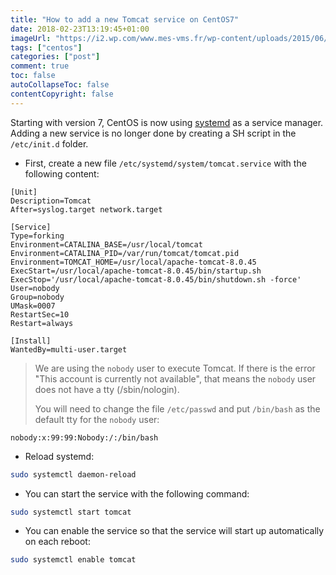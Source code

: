 ```yaml
---
title: "How to add a new Tomcat service on CentOS7"
date: 2018-02-23T13:19:45+01:00
imageUrl: "https://i2.wp.com/www.mes-vms.fr/wp-content/uploads/2015/06/centos.jpg?resize=648%2C330&ssl=1"
tags: ["centos"]
categories: ["post"]
comment: true
toc: false
autoCollapseToc: false
contentCopyright: false
---
```


Starting with version 7, CentOS is now using [systemd](https://freedesktop.org/wiki/Software/systemd/) as a service manager. 
Adding a new service is no longer done by creating a SH script in the `/etc/init.d` folder.

<!--more-->

- First, create a new file `/etc/systemd/system/tomcat.service` with the following content:

```text
[Unit]
Description=Tomcat
After=syslog.target network.target

[Service]
Type=forking
Environment=CATALINA_BASE=/usr/local/tomcat
Environment=CATALINA_PID=/var/run/tomcat/tomcat.pid
Environment=TOMCAT_HOME=/usr/local/apache-tomcat-8.0.45
ExecStart=/usr/local/apache-tomcat-8.0.45/bin/startup.sh
ExecStop='/usr/local/apache-tomcat-8.0.45/bin/shutdown.sh -force'
User=nobody
Group=nobody
UMask=0007
RestartSec=10
Restart=always

[Install]
WantedBy=multi-user.target
```

> We are using the `nobody` user to execute Tomcat.
> If there is the error ̀"This account is currently not available", that means the `nobody` user does not have a tty (/sbin/nologin).
>
> You will need to change the file `/etc/passwd` and put `/bin/bash` as the default tty for the `nobody` user:

```text
nobody:x:99:99:Nobody:/:/bin/bash
```

- Reload systemd:

```bash
sudo systemctl daemon-reload
```

- You can start the service with the following command:

```bash
sudo systemctl start tomcat
```

- You can enable the service so that the service will start up automatically on each reboot:

```bash
sudo systemctl enable tomcat
```

